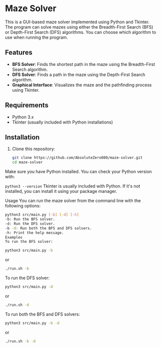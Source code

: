 # Maze Solver

This is a GUI-based maze solver implemented using Python and Tkinter. The program can solve mazes using either the Breadth-First Search (BFS) or Depth-First Search (DFS) algorithms. You can choose which algorithm to use when running the program.

## Features

- **BFS Solver**: Finds the shortest path in the maze using the Breadth-First Search algorithm.
- **DFS Solver**: Finds a path in the maze using the Depth-First Search algorithm.
- **Graphical Interface**: Visualizes the maze and the pathfinding process using Tkinter.

## Requirements

- Python 3.x
- Tkinter (usually included with Python installations)

## Installation

1. Clone this repository:

   ```bash
   git clone https://github.com/AbsoluteZero000/maze-solver.git
   cd maze-solver
    ```
Make sure you have Python installed. You can check your Python version with:

```python3 --version```
Tkinter is usually included with Python. If it's not installed, you can install it using your package manager.

Usage
You can run the maze solver from the command line with the following options:

```bash
python3 src/main.py [-b] [-d] [-h]
-b: Run the BFS solver.
-d: Run the DFS solver.
-b -d: Run both the BFS and DFS solvers.
-h: Print the help message.
Examples
To run the BFS solver:
```
```bash
python3 src/main.py -b
```
or
```bash
./run.sh -b
```
To run the DFS solver:

```bash
python3 src/main.py -d
```
or
```bash
./run.sh -d
```
To run both the BFS and DFS solvers:
```bash
python3 src/main.py -b -d
```
or

```bash
./run.sh -b -d
```
